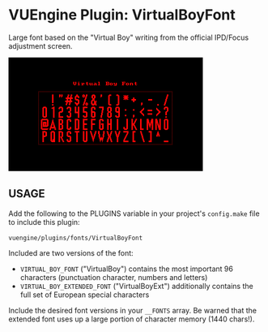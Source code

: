 VUEngine Plugin: VirtualBoyFont
===============================

Large font based on the "Virtual Boy" writing from the official IPD/Focus adjustment screen.

![Preview Image](preview.png)


USAGE
-----

Add the following to the PLUGINS variable in your project's `config.make` file to include this plugin:

	vuengine/plugins/fonts/VirtualBoyFont

Included are two versions of the font:

- `VIRTUAL_BOY_FONT` ("VirtualBoy") contains the most important 96 characters (punctuation character, numbers and letters)
- `VIRTUAL_BOY_EXTENDED_FONT` ("VirtualBoyExt") additionally contains the full set of European special characters

Include the desired font versions in your `__FONTS` array. Be warned that the extended font uses up a large portion of character memory (1440 chars!).